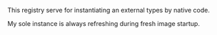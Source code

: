 This registry serve for instantiating an external types by native code.My sole instance is always refreshing during fresh image startup.